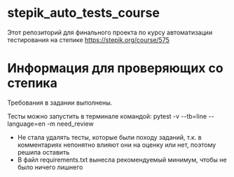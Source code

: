 # stepik_auto_tests_course

Этот репозиторий для финального проекта по курсу автоматизации тестирования на степике https://stepik.org/course/575

# Информация для проверяющих со степика
Требования в задании выполнены.

Тесты можно запустить в терминале командой: pytest -v --tb=line --language=en -m need_review

* Не стала удалять тесты, которые были походу заданий, т.к. в комментариях непонятно влияют они на оценку или нет, поэтому решила оставить
* В файл requirements.txt вынесла рекомендуемый минимум, чтобы не было ничего лишнего